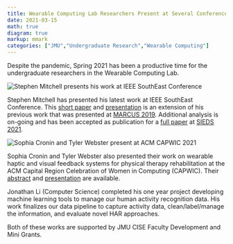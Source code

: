 ```yaml
---
title: Wearable Computing Lab Researchers Present at Several Conferences
date: 2021-03-15
math: true
diagram: true
markup: mmark
categories: ["JMU","Undergraduate Research","Wearable Computing"]
---
```

Despite the pandemic, Spring 2021 has been a productive time for the undergraduate researchers in the Wearable Computing Lab. 

![Stephen Mitchell presents his work at IEEE SouthEast Conference](/img/stephen-ieee-conf.png "Stephen Mitchell presents his work at IEEE SouthEast Conference")

Stephen Mitchell has presented his latest work at IEEE SouthEast Conference. This [short paper](/pdf/MitchellS-T7S2-ieee-ready.pdf) and [presentation](/pdf/Mitchell-IEEE-Presentation.pdf) is an extension of his previous work that was presented at [MARCUS 2019](/post/marcus2019). Additional analysis is on-going and has been accepted as publication for a [full paper](/pdf/mitchell-sieds-camera-ready.pdf) at [SIEDS 2021](https://engineering.virginia.edu/departments/engineering-systems-and-environment/academics/ieee-sieds).

![Sophia Cronin and Tyler Webster present at ACM CAPWIC 2021](/img/sophia-tyler-capwic.png "Sophia Cronin and Tyler Webster present at ACM CAPWIC 2021")

Sophia Cronin and Tyler Webster also presented their work on wearable haptic and visual feedback systems for physical therapy rehabilitation at the ACM Capital Region Celebration of Women in Computing (CAPWIC). Their [abstract](/pdf/capwic-2021-abstract.pdf) and [presentation](/pdf/cronin-webster-capwic-2021-presentation.pdf) are available.

Jonathan Li (Computer Science) completed his one year project developing machine learning tools to manage our human activity recognition data. His work finalizes our data pipeline to capture activity data, clean/label/manage the information, and evaluate novel HAR approaches.

Both of these works are supported by JMU CISE Faculty Development and Mini Grants.


